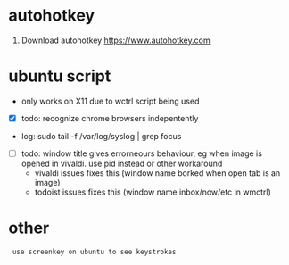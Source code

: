 # autohotkey

1. Download autohotkey https://www.autohotkey.com

# ubuntu script
- only works on X11 due to wctrl script being used
- [x] todo: recognize chrome browsers indepentently
- log: sudo tail -f /var/log/syslog | grep focus
- [ ] todo: window title gives errorneours behaviour, eg when image is opened in  vivaldi. use pid instead or other workaround
     - vivaldi issues fixes this (window name borked when open tab is an image)
     - todoist issues fixes this (window name inbox/now/etc in wmctrl)

# other
     use screenkey on ubuntu to see keystrokes
     

